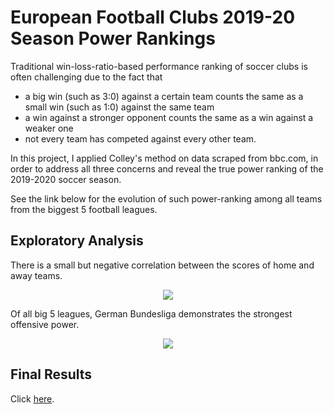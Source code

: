 # European Football Clubs 2019-20 Season Power Rankings

Traditional win-loss-ratio-based performance ranking of soccer clubs is often challenging due to the fact that
* a big win (such as 3:0) against a certain team counts the same as a small win (such as 1:0) against the same team 
* a win against a stronger opponent counts the same as a win against a weaker one 
* not every team has competed against every other team. 

In this project, I applied Colley's method on data scraped from bbc.com, in order to address all three concerns and reveal the true power ranking of the 2019-2020 soccer season.

See the link below for the evolution of such power-ranking among all teams from the biggest 5 football leagues.

## Exploratory Analysis

There is a small but negative correlation between the scores of home and away teams.

<div align="center">
  <img src="https://shawenyao.github.io/R/output/data_incubator/plot1.svg">
</div>

Of all big 5 leagues, German Bundesliga demonstrates the strongest offensive power.
<div align="center">
  <img src="https://shawenyao.github.io/R/output/data_incubator/plot2.svg">
</div>

## Final Results

Click [here](https://www.shawenyao.com/European-Football-Clubs-2019-20-Season-Power-Rankings/).
